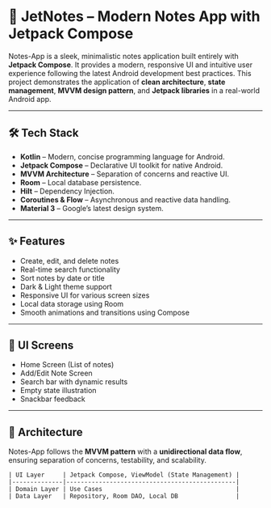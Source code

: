 # 📓 JetNotes – Modern Notes App with Jetpack Compose

Notes-App is a sleek, minimalistic notes application built entirely with **Jetpack Compose**. It provides a modern, responsive UI and intuitive user experience following the latest Android development best practices. This project demonstrates the application of **clean architecture**, **state management**, **MVVM design pattern**, and **Jetpack libraries** in a real-world Android app.

---

## 🛠️ Tech Stack

- **Kotlin** – Modern, concise programming language for Android.
- **Jetpack Compose** – Declarative UI toolkit for native Android.
- **MVVM Architecture** – Separation of concerns and reactive UI.
- **Room** – Local database persistence.
- **Hilt** – Dependency Injection.
- **Coroutines & Flow** – Asynchronous and reactive data handling.
- **Material 3** – Google’s latest design system.

---

## ✨ Features

- Create, edit, and delete notes
- Real-time search functionality
- Sort notes by date or title
- Dark & Light theme support
- Responsive UI for various screen sizes
- Local data storage using Room
- Smooth animations and transitions using Compose

---

## 📱 UI Screens

- Home Screen (List of notes)
- Add/Edit Note Screen
- Search bar with dynamic results
- Empty state illustration
- Snackbar feedback

---

## 📐 Architecture

Notes-App follows the **MVVM pattern** with a **unidirectional data flow**, ensuring separation of concerns, testability, and scalability.

```text
| UI Layer     | Jetpack Compose, ViewModel (State Management) |
|--------------|-----------------------------------------------|
| Domain Layer | Use Cases                                     |
| Data Layer   | Repository, Room DAO, Local DB                |
